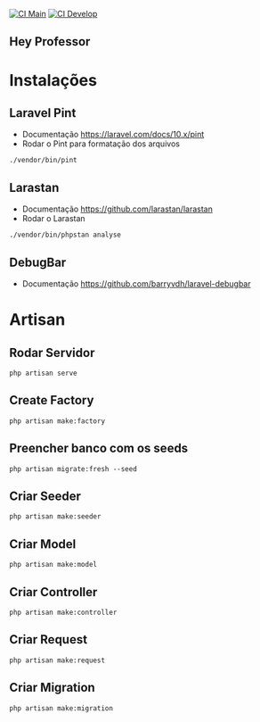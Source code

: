 [![CI Main](https://github.com/FelipeDias28/hey-professor/actions/workflows/laravel.yml/badge.svg?branch=develop)](https://github.com/FelipeDias28/hey-professor/actions/workflows/laravel.yml)
[![CI Develop](https://github.com/FelipeDias28/hey-professor/actions/workflows/laravel.yml/badge.svg?branch=develop)](https://github.com/FelipeDias28/hey-professor/actions/workflows/laravel.yml)
## Hey Professor

# Instalações
## Laravel Pint
- Documentação
https://laravel.com/docs/10.x/pint
- Rodar o Pint para formatação dos arquivos
```
./vendor/bin/pint
```

## Larastan
- Documentação
https://github.com/larastan/larastan
- Rodar o Larastan
```
./vendor/bin/phpstan analyse
```
## DebugBar
- Documentação
https://github.com/barryvdh/laravel-debugbar

# Artisan

## Rodar Servidor
```
php artisan serve
```

## Create Factory
```
php artisan make:factory
```

## Preencher banco com os seeds
```
php artisan migrate:fresh --seed
```

## Criar Seeder
```
php artisan make:seeder
```

## Criar Model
```
php artisan make:model
```

## Criar Controller
```
php artisan make:controller
```

## Criar Request
```
php artisan make:request
```

## Criar Migration
```
php artisan make:migration
```
